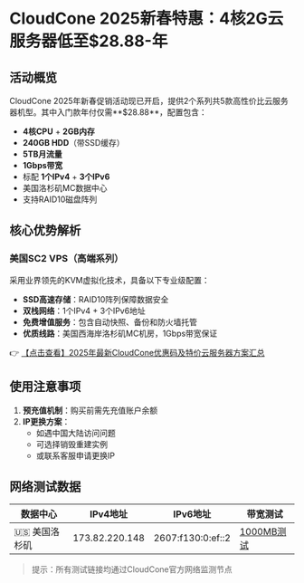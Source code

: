 # CloudCone 2025新春特惠：4核2G云服务器低至$28.88-年

## 活动概览

CloudCone 2025年新春促销活动现已开启，提供2个系列共5款高性价比云服务器机型。其中入门款年付仅需**$28.88**，配置包含：

- **4核CPU** + **2GB内存**
- **240GB HDD**（带SSD缓存）
- **5TB月流量**
- **1Gbps带宽**
- 标配 **1个IPv4** + **3个IPv6**
- 美国洛杉矶MC数据中心
- 支持RAID10磁盘阵列

## 核心优势解析

### 美国SC2 VPS（高端系列）

采用业界领先的KVM虚拟化技术，具备以下专业级配置：

- **SSD高速存储**：RAID10阵列保障数据安全
- **双栈网络**：1个IPv4 + 3个IPv6地址
- **免费增值服务**：包含自动快照、备份和防火墙托管
- **优质线路**：美国西海岸洛杉矶MC机房，1Gbps带宽保证

👉 [【点击查看】2025年最新CloudCone优惠码及特价云服务器方案汇总](https://bit.ly/Cloudcone)

## 使用注意事项

1. **预充值机制**：购买前需先充值账户余额
2. **IP更换方案**：
   - 如遇中国大陆访问问题
   - 可选择销毁重建实例
   - 或联系客服申请更换IP

## 网络测试数据

| 数据中心       | IPv4地址         | IPv6地址               | 带宽测试       |
|----------------|------------------|------------------------|----------------|
| 🇺🇸 美国洛杉矶 | 173.82.220.148   | 2607:f130:0:ef::2      | [1000MB测试](https://bit.ly/Cloudcone) |

> 提示：所有测试链接均通过CloudCone官方网络监测节点